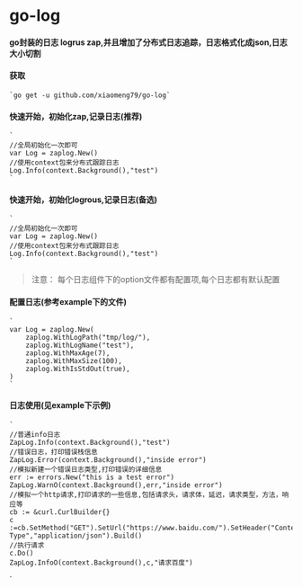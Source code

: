# go-log
#### go封装的日志 logrus zap,并且增加了分布式日志追踪，日志格式化成json,日志大小切割

#### 获取
    `go get -u github.com/xiaomeng79/go-log`
   
    
#### 快速开始，初始化zap,记录日志(推荐)


    `
    //全局初始化一次即可
    var Log = zaplog.New()
    //使用context包来分布式跟踪日志
    Log.Info(context.Background(),"test")
    `
#### 快速开始，初始化logrous,记录日志(备选)


    `
    //全局初始化一次即可
    var Log = zaplog.New()
    //使用context包来分布式跟踪日志
    Log.Info(context.Background(),"test")
    `
  
> 注意： 每个日志组件下的option文件都有配置项,每个日志都有默认配置

#### 配置日志(参考example下的文件)

    `
    var Log = zaplog.New(
    	zaplog.WithLogPath("tmp/log/"),
    	zaplog.WithLogName("test"),
    	zaplog.WithMaxAge(7),
    	zaplog.WithMaxSize(100),
    	zaplog.WithIsStdOut(true),
    )
    `
#### 日志使用(见example下示例)

    `
    //普通info日志
	ZapLog.Info(context.Background(),"test")
	//错误日志，打印错误栈信息
	ZapLog.Error(context.Background(),"inside error")
	//模拟新建一个错误日志类型,打印错误的详细信息
	err := errors.New("this is a test error")
	ZapLog.WarnO(context.Background(),err,"inside error")
	//模拟一个http请求,打印请求的一些信息,包括请求头，请求体，延迟，请求类型，方法，响应等
	cb := &curl.CurlBuilder{}
	c :=cb.SetMethod("GET").SetUrl("https://www.baidu.com/").SetHeader("Content-Type","application/json").Build()
	//执行请求
	c.Do()
	ZapLog.InfoO(context.Background(),c,"请求百度")
`



    
